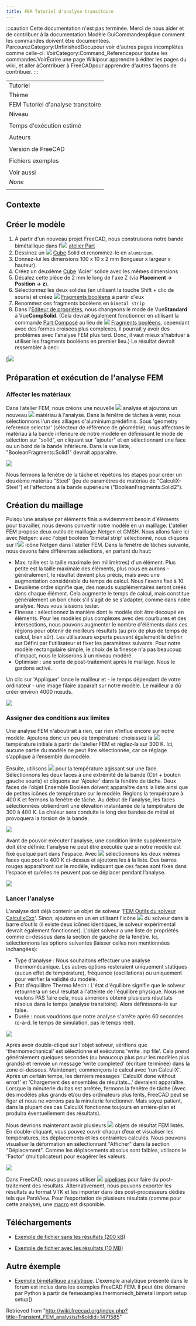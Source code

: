 ```yaml
---
title: FEM Tutoriel d'analyse transitoire
---
```


:::caution
Cette documentation n'est pas terminée. Merci de nous aider et de contribuer à la documentation.Modèle GuiCommandexplique comment les commandes doivent être documentées. ParcourezCategory:UnfinishedDocupour voir d'autres pages incomplètes comme celle-ci. VoirCategory:Command_Referencepour toutes les commandes.VoirÉcrire une page Wikipour apprendre à éditer les pages du wiki, et aller àContribuer à FreeCADpour apprendre d'autres façons de contribuer.
:::

|                                    |
| ---------------------------------- |
| Tutoriel                           |
| Thème                              |
| FEM Tutoriel d'analyse transitoire |
| Niveau                             |
|                                    |
| Temps d'exécution estimé           |
|                                    |
| Auteurs                            |
|                                    |
| Version de FreeCAD                 |
|                                    |
| Fichiers exemples                  |
|                                    |
| Voir aussi                         |
| _None_                             |
|                                    |

## Contexte

## Créer le modèle

1. À partir d'un nouveau projet FreeCAD, nous construisons notre bande bimétallique dans l'![](/images/Workbench_Part.svg) [atelier Part](/Part_Workbench/fr "Part Workbench/fr")
2. Dessinez un ![](/images/Part_Box.svg) [Cube](/Part_Box/fr "Part Box/fr") Solid et renommez-le en `aluminium`.
3. Donnez-lui les dimensions 100 x 10 x 2 mm (longueur x largeur x hauteur).
4. Créez un deuxième [Cube](/Part_Box/fr "Part Box/fr") 'Acier' solide avec les mêmes dimensions
5. Décalez cette pièce de 2 mm le long de l'axe Z (via **Placement → Position → z**).
6. Sélectionnez les deux solides (en utilisant la touche Shift + clic de souris) et créez ![](/images/Part_BooleanFragments.svg) [Fragments booléens](/Part_BooleanFragments/fr "Part BooleanFragments/fr") à partir d'eux
7. Renommez ces fragments booléens en `bimetal strip`
8. Dans l'[Éditeur de propriétés](/Property_editor/fr "Property editor/fr"), nous changeons le mode de Vue**Standard** à Vue**CompSolid**. (Cela devrait également fonctionner en utilisant la commande [Part Composé](/Part_Compound/fr "Part Compound/fr") au lieu de ![](/images/Part_BooleanFragments.svg) [Fragments booléens](/Part_BooleanFragments/fr "Part BooleanFragments/fr"), cependant avec des formes croisées plus complexes, il pourrait y avoir des problèmes avec l'analyse FEM plus tard. Donc, il vaut mieux s'habituer à utiliser les fragments booléens en premier lieu.) Le résultat devrait ressembler à ceci:

[![](/images/Transient_FEM_Bimetal_%281%29.JPG)

## Préparation et exécution de l'analyse FEM

### Affecter les matériaux

Dans l’atelier FEM, nous créons une nouvelle ![](/images/FEM_Analysis.svg) analyse et ajoutons un nouveau ![](/images/FEM_MaterialSolid.svg) matériau à l'analyse. Dans la fenêtre de tâches à venir, nous sélectionnons l'un des alliages d'aluminium prédéfinis. Sous 'geometry reference selector' (sélecteur de référence de géométrie), nous affectons le matériau à la bande inférieure de notre modèle en définissant le mode de sélection sur "solid", en cliquant sur "ajouter" et en sélectionnant une face ou un bord de la bande inférieure. Dans la vue liste, "BooleanFragments:Solid1" devrait apparaître.

![](/images/Transient_FEM_Bimetal_%282%29.JPG)

Nous fermons la fenêtre de la tâche et répétons les étapes pour créer un deuxième matériau "Steel" (jeu de paramètres de matériau de "CalculiX-Steel") et l'affectons à la bande supérieure ("BooleanFragments:Solid2").

## Création du maillage

Puisqu'une analyse par éléments finis a évidemment besoin d'éléments pour travailler, nous devons convertir notre modèle en un maillage. L'atelier FEM propose deux outils de maillage: Netgen et GMSH. Nous allons faire ici avec Netgen: avec l'objet booléen 'bimetal strip' sélectionné, nous cliquons sur l'![](/images/FEM_MeshNetgenFromShape.svg) icône Netgen dans l'atelier FEM. Dans la fenêtre de tâches suivante, nous devons faire différentes sélections, en partant du haut:

- Max. taille est la taille maximale (en millimètres) d'un élément. Plus petite est la taille maximale des éléments, plus nous en aurons - généralement, le résultat devient plus précis, mais avec une augmentation considérable du temps de calcul. Nous l'avons fixé à 10.
- Deuxième ordre signifie que, des nœuds supplémentaires seront créés dans chaque élément. Cela augmente le temps de calcul, mais constitue généralement un bon choix s'il s'agit de se s'adapter, comme dans notre analyse. Nous vous laissons tester.
- Finesse : sélectionnez la manière dont le modèle doit être découpé en éléments. Pour les modèles plus complexes avec des courbures et des intersections, nous pouvons augmenter le nombre d'éléments dans ces régions pour obtenir de meilleurs résultats (au prix de plus de temps de calcul, bien sûr). Les utilisateurs experts peuvent également le définir sur Défini par l'utilisateur et fixer les paramètres suivants. Pour notre modèle rectangulaire simple, le choix de la finesse n'a pas beaucoup d'impact, nous le laisserons à un niveau modéré.
- Optimiser : une sorte de post-traitement après le maillage. Nous le gardons activé.

Un clic sur 'Appliquer' lance le mailleur et - le temps dépendant de votre ordinateur - une image filaire apparaît sur notre modèle. Le mailleur a dû créer environ 4000 nœuds.

![](/images/Transient_FEM_Bimetal_%283%29.JPG)

### Assigner des conditions aux limites

Une analyse FEM n'aboutirait à rien, car rien n'influe encore sur notre modèle. Ajoutons donc un peu de température: choisissez la ![](/images/FEM_ConstraintInitialTemperature.svg) température initiale à partir de l’atelier FEM et réglez-la sur 300 K. Ici, aucune partie du modèle ne peut être sélectionnée, car ce réglage s’applique à l’ensemble du modèle.

Ensuite, utilisons ![](/images/FEM_ConstraintTemperature.svg) pour la température agissant sur une face. Sélectionnons les deux faces à une extrémité de la bande (Ctrl + bouton gauche souris) et cliquons sur 'Ajouter' dans la fenêtre de tâche. Deux faces de l'objet Ensemble Booléen doivent apparaître dans la liste ainsi que de petites icônes de température sur le modèle. Réglons la température à 400 K et fermons la fenêtre de tâche. Au début de l'analyse, les faces sélectionnées obtiendront une élévation instantanée de la température de 300 à 400 K. La chaleur sera conduite le long des bandes de métal et provoquera la torsion de la bande.

![](/images/Transient_FEM_Bimetal_%284%29.JPG)

Avant de pouvoir exécuter l'analyse, une condition limite supplémentaire doit être définie: l'analyse ne peut être exécutée que si notre modèle est fixé quelque part dans l'espace. Avec ![](/images/FEM_ConstraintFixed.svg) sélectionnons les deux mêmes faces que pour le 400 K ci-dessus et ajoutons les à la liste. Des barres rouges apparaîtront sur le modèle, indiquant que ces faces sont fixes dans l’espace et qu’elles ne peuvent pas se déplacer pendant l’analyse.

![](/images/Transient_FEM_Bimetal_%285%29.JPG)

### Lancer l'analyse

L'analyse doit déjà contenir un objet de solveur '[FEM Outils du solveur CalculixCxx](/FEM_SolverCalculixCxxtools/fr "FEM SolverCalculixCxxtools/fr")'. Sinon, ajoutons en un en utilisant l'icône ![](/images/FEM_SolverCalculixCxxtools.svg) du solveur dans la barre d’outils (il existe deux icônes identiques, le solveur expérimental devrait également fonctionner). L'objet solveur a une liste de propriétés comme ci-dessous dans la section de gauche de la fenêtre. Ici, sélectionnons les options suivantes (laisser celles non mentionnées inchangées):

- Type d'analyse : Nous souhaitons effectuer une analyse thermomécanique. Les autres options resteraient uniquement statiques (aucun effet de température), fréquence (oscillations) ou uniquement pour vérifier la validité du modèle.
- État d'équilibre Thermo Mech : L'état d'équilibre signifie que le solveur retournera un seul résultat à l'atteinte de l'équilibre physique. Nous ne voulons PAS faire cela, nous aimerions obtenir plusieurs résultats résolus dans le temps (analyse transitoire). Alors définissons-le sur false.
- Durée : nous voudrions que notre analyse s'arrête après 60 secondes (c-à-d. le temps de simulation, pas le temps réel).

![](/images/Transient_FEM_Bimetal_%286%29.JPG)

Après avoir double-cliqué sur l'objet solveur, vérifions que 'thermomechanical' est sélectionné et exécutons 'write .inp file'. Cela prend généralement quelques secondes (ou beaucoup plus pour les modèles plus grands) et renvoie un message 'write completed' (écriture terminée) dans la zone ci-dessous. Maintenant, commençons le calcul avec 'run CalculiX'. Après un certain temps, les derniers messages 'CalculiX done without error!' et 'Chargement des ensembles de résultats...' devraient apparaître. Lorsque la minuterie du bas est arrêtée, fermons la fenêtre de tâche (Avec des modèles plus grands et/ou des ordinateurs plus lents, FreeCAD peut se figer et nous ne verrons pas la minuterie fonctionner. Mais soyez patient, dans la plupart des cas CalculiX fonctionne toujours en arrière-plan et produira éventuellement des résultats).

Nous devrions maintenant avoir plusieurs ![](/images/FEM_ResultShow.svg) objets de résultat FEM listés. En double-cliquant, vous pouvez ouvrir chacun d’eux et visualiser les températures, les déplacements et les contraintes calculés. Nous pouvons visualiser la déformation en sélectionnant "Afficher" dans la section "Déplacement". Comme les déplacements absolus sont faibles, utilisons le 'Factor' (multiplicateur) pour exagérer les valeurs.

![](/images/Transient_FEM_Bimetal_%287%29.JPG)

Dans FreeCAD, nous pouvons utiliser ![](/images/FEM_PostPipelineFromResult.svg) [pipelines](/FEM_PostPipelineFromResult/fr "FEM PostPipelineFromResult/fr") pour faire du post-traitement des résultats. Alternativement, nous pouvons exporter les résultats au format VTK et les importer dans des post-processeurs dédiés tels que ParaView. Pour l’exportation de plusieurs résultats (comme pour cette analyse), une [macro](/Macro_export_transient_FEM_results/fr "Macro export transient FEM results/fr") est disponible.

## Téléchargements

- [Exemple de fichier sans les résultats (200 kB)](https://drive.google.com/file/d/1m3RiJ-JM7QSJ6YDhZnafHIbyL92V6sYU/view?usp=sharing)

- [Exemple de fichier avec les résultats (10 MB)](https://drive.google.com/file/d/157aIdVpIyfpVW9WxL-ReGz0FIsQebH_q/view?usp=sharing)

## Autre éxemple

- [Exemple bimétallique analytique](https://forum.freecadweb.org/viewtopic.php?f=18&t=43040&start=10#p366664). L'exemple analytique présenté dans le forum est inclus dans les exemples FreeCAD FEM. Il peut être démarré par Python à partir de femexamples.thermomech_bimetall import setup setup()

Retrieved from "<http://wiki.freecad.org/index.php?title=Transient_FEM_analysis/fr&oldid=1471585>"
